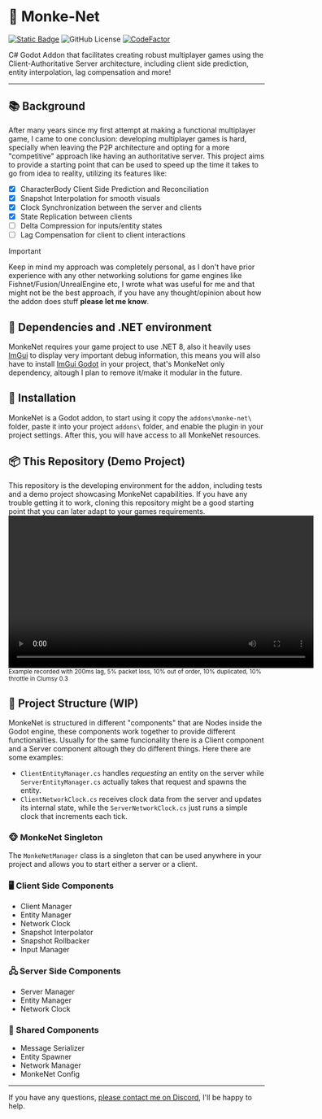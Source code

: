 # 🐒 Monke-Net
<a href="https://discord.gg/EmyhsVZCnZ"><img alt="Static Badge" src="https://img.shields.io/badge/Discord-5865F2?logo=discord&logoColor=ffffff"></a> ![GitHub License](https://img.shields.io/github/license/grazianobolla/godot-monke-net) [![CodeFactor](https://www.codefactor.io/repository/github/grazianobolla/godot-monke-net/badge)](https://www.codefactor.io/repository/github/grazianobolla/godot-monke-net)

C# Godot Addon that facilitates creating robust multiplayer games using the Client-Authoritative Server architecture, including client side prediction, entity interpolation, lag compensation and more!

---

## 📚 Background
After many years since my first attempt at making a functional multiplayer game, I came to one conclusion: developing multiplayer games is hard, specially when leaving the P2P architecture and opting for a more "competitive" approach like having an authoritative server. This project aims to provide a starting point that can be used to speed up the time it takes to go from idea to reality, utilizing its features like:
- [x] CharacterBody Client Side Prediction and Reconciliation
- [x] Snapshot Interpolation for smooth visuals
- [x] Clock Synchronization between the server and clients
- [x] State Replication between clients
- [ ] Delta Compression for inputs/entity states
- [ ] Lag Compensation for client to client interactions

> [!IMPORTANT]
> Keep in mind my approach was completely personal, as I don't have prior experience with any other networking solutions for game engines like Fishnet/Fusion/UnrealEngine etc, I wrote what was useful for me and that might not be the best approach, if you have any thought/opinion about how the addon does stuff **please let me know**. 

## 🧩 Dependencies and .NET environment
MonkeNet requires your game project to use .NET 8, also it heavily uses [ImGui](https://github.com/ocornut/imgui) to display very important debug information, this means you will also have to install [ImGui Godot](https://github.com/pkdawson/imgui-godot) in your project, that's MonkeNet only dependency, altough I plan to remove it/make it modular in the future.

## 💾 Installation
MonkeNet is a Godot addon, to start using it copy the `addons\monke-net\` folder, paste it into your project `addons\` folder, and enable the plugin in your project settings. After this, you will have access to all MonkeNet resources.

## 📦 This Repository (Demo Project)
This repository is the developing environment for the addon, including tests and a demo project showcasing MonkeNet capabilities. If you have any trouble getting it to work, cloning this repository might be a good starting point that you can later adapt to your games requirements.
<video src="https://github.com/user-attachments/assets/af4b5049-51e4-44cd-b38f-22c4ce614369" width="600px"></video>
<sup>Example recorded with 200ms lag, 5% packet loss, 10% out of order, 10% duplicated, 10% throttle in Clumsy 0.3</sup>

## 📐 Project Structure (WIP)
MonkeNet is structured in different "components" that are Nodes inside the Godot engine, these components work together to provide different functionalities. Usually for the same funcionality there is a Client component and a Server component altough they do different things. Here there are some examples:

- `ClientEntityManager.cs` handles *requesting* an entity on the server while `ServerEntityManager.cs` actually takes that request and spawns the entity.
- `ClientNetworkClock.cs` receives clock data from the server and updates its internal state, while the `ServerNetworkClock.cs` just runs a simple clock that increments each tick.

### 🐵 MonkeNet Singleton
The `MonkeNetManager` class is a singleton that can be used anywhere in your project and allows you to start either a server or a client.

### 🖥️ Client Side Components 
- Client Manager
- Entity Manager
- Network Clock
- Snapshot Interpolator
- Snapshot Rollbacker
- Input Manager

### 🖧 Server Side Components
- Server Manager
- Entity Manager
- Network Clock

### 🤝 Shared Components
- Message Serializer
- Entity Spawner
- Network Manager
- MonkeNet Config

---

If you have any questions, [please contact me on Discord](https://discord.gg/EmyhsVZCnZ), I'll be happy to help.
